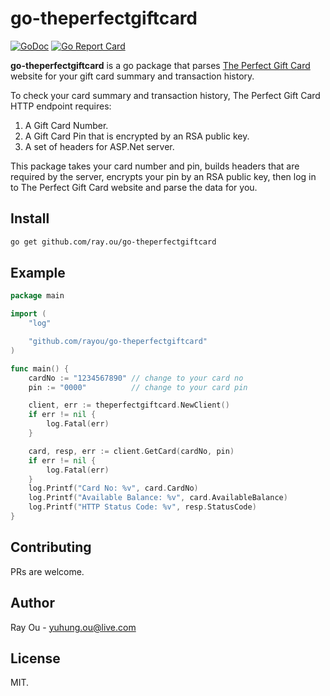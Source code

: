 # go-theperfectgiftcard

[![GoDoc](https://godoc.org/github.com/rayou/go-theperfectgiftcard?status.svg)](https://godoc.org/github.com/rayou/go-theperfectgiftcard)
[![Go Report Card](https://goreportcard.com/badge/github.com/rayou/go-theperfectgiftcard)](https://goreportcard.com/report/github.com/rayou/go-theperfectgiftcard)

**go-theperfectgiftcard** is a go package that parses [The Perfect Gift Card](https://giftcards.indue.com.au/theperfectgiftcard/) website for your gift card summary and transaction history. 

To check your card summary and transaction history, The Perfect Gift Card HTTP endpoint requires:

1. A Gift Card Number.
2. A Gift Card Pin that is encrypted by an RSA public key.
3. A set of headers for ASP.Net server.

This package takes your card number and pin, builds headers that are required by the server, encrypts your pin by an RSA public key, then log in to The Perfect Gift Card website and parse the data for you.


## Install

```bash
go get github.com/ray.ou/go-theperfectgiftcard
```

## Example

```go
package main

import (
	"log"

	"github.com/rayou/go-theperfectgiftcard"
)

func main() {
	cardNo := "1234567890" // change to your card no
	pin := "0000"          // change to your card pin

	client, err := theperfectgiftcard.NewClient()
	if err != nil {
		log.Fatal(err)
	}

	card, resp, err := client.GetCard(cardNo, pin)
	if err != nil {
		log.Fatal(err)
	}
	log.Printf("Card No: %v", card.CardNo)
	log.Printf("Available Balance: %v", card.AvailableBalance)
	log.Printf("HTTP Status Code: %v", resp.StatusCode)
}
```

## Contributing

PRs are welcome.

## Author

Ray Ou - yuhung.ou@live.com

## License

MIT.
